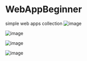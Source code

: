 # WebAppBeginner
simple web apps collection
![image](https://github.com/Suhrullekha/WebAppBeginner/assets/46695453/003d3faf-e94a-40a7-9242-a2e821537f13)

![image](https://github.com/Suhrullekha/WebAppBeginner/assets/46695453/89a6cc6e-02a7-4f2c-b547-b9b4867e266a)

![image](https://github.com/Suhrullekha/WebAppBeginner/assets/46695453/dbcf245e-f731-41c8-b38a-4c456b6cc0d6)

![image](https://github.com/Suhrullekha/WebAppBeginner/assets/46695453/91f342ed-347f-4072-9bae-649a6db73e0c)
